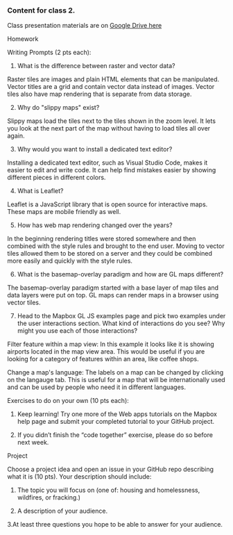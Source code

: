 ### Content for class 2. 

Class presentation materials are on [Google Drive here](https://docs.google.com/presentation/d/1nNNup7iSOsG-xhoxhEWfkNDnwiH74qQ1BbSGji2ql_4/edit#slide=id.g643643ac23_0_34)

Homework

Writing Prompts (2 pts each):

1. What is the difference between raster and vector data? 

Raster tiles are images and plain HTML elements that can be manipulated. Vector titles are a grid and contain vector data instead of images. Vector tiles also have map rendering that is separate from data storage.

2. Why do "slippy maps" exist? 

Slippy maps load the tiles next to the tiles shown in the zoom level. It lets you look at the next part of the map without having to load tiles all over again.

3. Why would you want to install a dedicated text editor? 

Installing a dedicated text editor, such as Visual Studio Code, makes it easier to edit and write code. It can help find mistakes easier by showing different pieces in different colors.

4. What is Leaflet? 

Leaflet is a JavaScript library that is open source for interactive maps. These maps are mobile friendly as well.

5. How has web map rendering changed over the years? 

In the beginning rendering titles were stored somewhere and then combined with the style rules and brought to the end user. Moving to vector tiles allowed them to be stored on a server and they could be combined more easily and quickly with the style rules.

6. What is the basemap-overlay paradigm and how are GL maps different? 

The basemap-overlay paradigm started with a base layer of map tiles and data layers were put on top. GL maps can render maps in a browser using vector tiles.

7. Head to the Mapbox GL JS examples page and pick two examples under the user interactions section. What kind of interactions do you see? Why might you use each of those interactions? 

Filter feature within a map view: In this example it looks like it is showing airports located in the map view area. This would be useful if you are looking for a category of features within an area, like coffee shops.

Change a map's language: The labels on a map can be changed by clicking on the langauge tab. This is useful for a map that will be internationally used and can be used by people who need it in different languages.

Exercises to do on your own (10 pts each):

1. Keep learning! Try one more of the Web apps tutorials on the Mapbox help page and submit your completed tutorial to your GitHub project. 

2. If you didn’t finish the “code together” exercise, please do so before next week. 


Project

Choose a project idea and open an issue in your GitHub repo describing what it is (10 pts). Your description should include:

1. The topic you will focus on (one of: housing and homelessness, wildfires, or fracking.) 

2. A description of your audience. 

3.At least three questions you hope to be able to answer for your audience.
